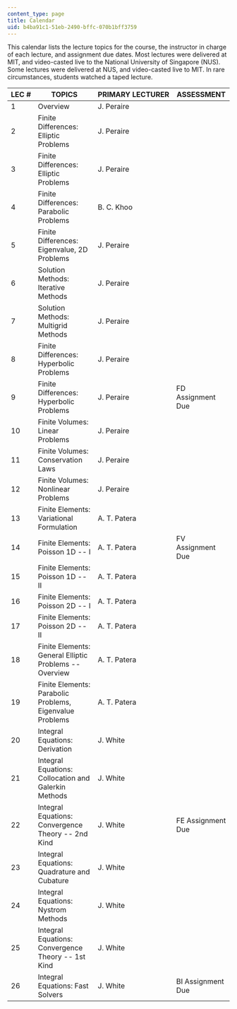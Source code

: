 ```yaml
---
content_type: page
title: Calendar
uid: b4ba91c1-51eb-2490-bffc-070b1bff3759
---
```


This calendar lists the lecture topics for the course, the instructor in charge of each lecture, and assignment due dates. Most lectures were delivered at MIT, and video-casted live to the National University of Singapore (NUS). Some lectures were delivered at NUS, and video-casted live to MIT. In rare circumstances, students watched a taped lecture.

| LEC # | TOPICS | PRIMARY LECTURER | ASSESSMENT |
| --- | --- | --- | --- |
| 1 | Overview | J. Peraire |  |
| 2 | Finite Differences: Elliptic Problems | J. Peraire |  |
| 3 | Finite Differences: Elliptic Problems | J. Peraire |  |
| 4 | Finite Differences: Parabolic Problems | B. C. Khoo |  |
| 5 | Finite Differences: Eigenvalue, 2D Problems | J. Peraire |  |
| 6 | Solution Methods: Iterative Methods | J. Peraire |  |
| 7 | Solution Methods: Multigrid Methods | J. Peraire |  |
| 8 | Finite Differences: Hyperbolic Problems | J. Peraire |  |
| 9 | Finite Differences: Hyperbolic Problems | J. Peraire | FD Assignment Due |
| 10 | Finite Volumes: Linear Problems | J. Peraire |  |
| 11 | Finite Volumes: Conservation Laws | J. Peraire |  |
| 12 | Finite Volumes: Nonlinear Problems | J. Peraire |  |
| 13 | Finite Elements: Variational Formulation | A. T. Patera |  |
| 14 | Finite Elements: Poisson 1D -- I | A. T. Patera | FV Assignment Due |
| 15 | Finite Elements: Poisson 1D -- II | A. T. Patera |  |
| 16 | Finite Elements: Poisson 2D -- I | A. T. Patera |  |
| 17 | Finite Elements: Poisson 2D -- II | A. T. Patera |  |
| 18 | Finite Elements: General Elliptic Problems -- Overview | A. T. Patera |  |
| 19 | Finite Elements: Parabolic Problems, Eigenvalue Problems | A. T. Patera |  |
| 20 | Integral Equations: Derivation | J. White |  |
| 21 | Integral Equations: Collocation and Galerkin Methods | J. White |  |
| 22 | Integral Equations: Convergence Theory -- 2nd Kind | J. White | FE Assignment Due |
| 23 | Integral Equations: Quadrature and Cubature | J. White |  |
| 24 | Integral Equations: Nystrom Methods | J. White |  |
| 25 | Integral Equations: Convergence Theory -- 1st Kind | J. White |  |
| 26 | Integral Equations: Fast Solvers | J. White | BI Assignment Due
